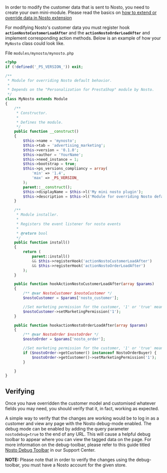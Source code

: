 In order to modify the customer data that is sent to Nosto, you need to create your own mini-module. Please read the basics on [how to extend or override data in Nosto extension](Overriding-or-extending-functionalities.md)

For modifying Nosto's customer data you must register hook **`actionNostoCustomerLoadAfter`** and the **`actionNostoOrderLoadAfter`** and implement corresponding action methods. Below is an example of how your `MyNosto` class could look like.

File `modules/mynosto/mynosto.php`

```php
<?php
if (!defined('_PS_VERSION_')) exit;

/**
 * Module for overriding Nosto default behavior.
 *
 * Depends on the "Personalization for PrestaShop" module by Nosto.
 */
class MyNosto extends Module
{
    /**
     * Constructor.
     *
     * Defines the module.
     */
    public function __construct()
    {
        $this->name = 'mynosto';
        $this->tab = 'advertising_marketing';
        $this->version = '0.1.0';
        $this->author = 'YourName';
        $this->need_instance = 1;
        $this->bootstrap = true;
        $this->ps_versions_compliancy = array(
            'min' => '1.4',
            'max' => _PS_VERSION_
        );
        parent::__construct();
        $this->displayName = $this->l('My mini nosto plugin');
        $this->description = $this->l('Module for overriding Nosto default behavior');
    }

    /**
     * Module installer.
     *
     * Registers the event listener for nosto events
     *
     * @return bool
     */
    public function install()
    {
        return (
            parent::install()
            && $this->registerHook('actionNostoCustomerLoadAfter')
            && $this->registerHook('actionNostoOrderLoadAfter')
        );
    }

    public function hookActionNostoCustomerLoadAfter(array $params)
    {
        /** @var NostoCustomer $nostoCustomer */
        $nostoCustomer = $params['nosto_customer'];

        //Set marketing permission for the customer, '1' or 'true' means the customer accepts newsletters
        $nostoCustomer->setMarketingPermission('1');
    }

    public function hookactionNostoOrderLoadAfter(array $params)
    {
        /** @var NostoOrder $nostoOrder */
        $nostoOrder = $params['nosto_order'];

        //Set marketing permission for the customer, '1' or 'true' means the customer accepts newsletters
        if ($nostoOrder->getCustomer() instanceof NostoOrderBuyer) {
            $nostoOrder->getCustomer()->setMarketingPermission('1');
        }

    }
}
```

## Verifying

Once you have overridden the customer model and customised whatever fields you may need, you should verify that it, in fact, working as expected.

A simple way to verify that the changes are working would be to log in as a customer and view any page with the Nosto debug-mode enabled. The debug mode can be enabled by adding the query parameter `nostodebug=true` to the end of any URL. This will cause a helpful debug toolbar to appear where you can view the tagged data on the page. For more information on the debug-toolbar, please refer to this guide titled [Nosto Debug Toolbar](https://help.nosto.com/get-started/nosto-debug-toolbar/) in our Support Center.

**NOTE:** Please note that in order to verify the changes using the debug-toolbar, you must have a Nosto account for the given store.
